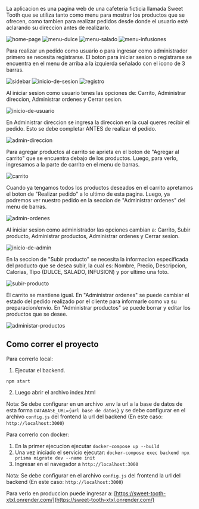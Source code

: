 La aplicacion es una pagina web de una cafeteria ficticia llamada Sweet Tooth que se utiliza tanto como menu para mostrar los productos que se ofrecen, como tambien para realizar pedidos desde donde el usuario esté aclarando su direccion antes de realizarlo.

![home-page](frontend/images/docum/inicio.png)
![menu-dulce](frontend/images/docum/menu-dulce.png)
![menu-salado](frontend/images/docum/menu-salado.png)
![menu-infusiones](frontend/images/docum/menu-infusiones.png)

Para realizar un pedido como usuario o para ingresar como administrador primero se necesita registrarse. El boton para iniciar sesion o registrarse se encuentra en el menu de arriba a la izquierda señalado con el icono de 3 barras.

![sidebar](frontend/images/docum/sidebar.png)
![inicio-de-sesion](frontend/images/docum/login.png)
![registro](frontend/images/docum/registro.png)

Al iniciar sesion como usuario tenes las opciones de: Carrito, Administrar direccion, Administrar ordenes y Cerrar sesion.

![inicio-de-usuario](frontend/images/docum/inicio-user.png)

En Administrar direccion se ingresa la direccion en la cual queres recibir el pedido. Esto se debe completar ANTES de realizar el pedido.

![admin-direccion](frontend/images/docum/direccion.png)

Para agregar productos al carrito se aprieta en el boton de "Agregar al carrito" que se encuentra debajo de los productos. Luego, para verlo, ingresamos a la parte de carrito en el menu de barras.

![carrito](frontend/images/docum/carrito.png)

Cuando ya tengamos todos los productos deseados en el carrito apretamos el boton de "Realizar pedido" a lo ultimo de esta pagina. Luego, ya podremos ver nuestro pedido en la seccion de "Administrar ordenes" del menu de barras.

![admin-ordenes](frontend/images/docum/ordenes.png)

Al iniciar sesion como administrador las opciones cambian a: Carrito, Subir producto, Administrar productos, Administrar ordenes y Cerrar sesion.

![inicio-de-admin](frontend/images/docum/inicio-admin.png)

En la seccion de "Subir producto" se necesita la informacion especificada del producto que se desea subir, la cual es: Nombre, Precio, Descripcion, Calorias, Tipo (DULCE, SALADO, INFUSION) y por ultimo una foto.

![subir-producto](frontend/images/docum/upload.png)

El carrito se mantiene igual. En "Administrar ordenes" se puede cambiar el estado del pedido realizado por el cliente para informarle como va su preparacion/envio. En "Administrar productos" se puede borrar y editar los productos que se desee.

![administar-productos](frontend/images/docum/product-admin.png)

## Como correr el proyecto

Para correrlo local: 

1. Ejecutar el backend.
```shell
npm start
```
2. Luego abrir el archivo index.html

Nota: Se debe configurar en un archivo .env la url a la base de datos de esta forma `DATABASE_URL={url base de datos}` y se debe configurar en el archivo `config.js` del frontend la url del backend (En este caso: `http://localhost:3000`)

Para correrlo con docker:

1. En la primer ejecucion ejecutar `docker-compose up --build` 
2. Una vez iniciado el servicio ejecutar: `docker-compose exec backend npx prisma migrate dev --name init` 
3. Ingresar en el navegador a `http://localhost:3000`

Nota: Se debe configurar en el archivo `config.js` del frontend la url del backend (En este caso: `http://localhost:3000`)

Para verlo en produccion puede ingresar a: [https://sweet-tooth-xtxl.onrender.com/](https://sweet-tooth-xtxl.onrender.com/)